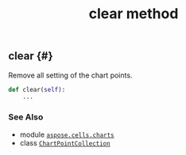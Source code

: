 ﻿---
title: clear method
second_title: Aspose.Cells for Python via .NET API References
description: 
type: docs
weight: 20
url: /aspose.cells.charts/chartpointcollection/clear/
is_root: false
---

## clear {#}

Remove all setting of the chart points.



```python
def clear(self):
    ...
```





### See Also
* module [`aspose.cells.charts`](../../)
* class [`ChartPointCollection`](/cells/python-net/aspose.cells.charts/chartpointcollection)

